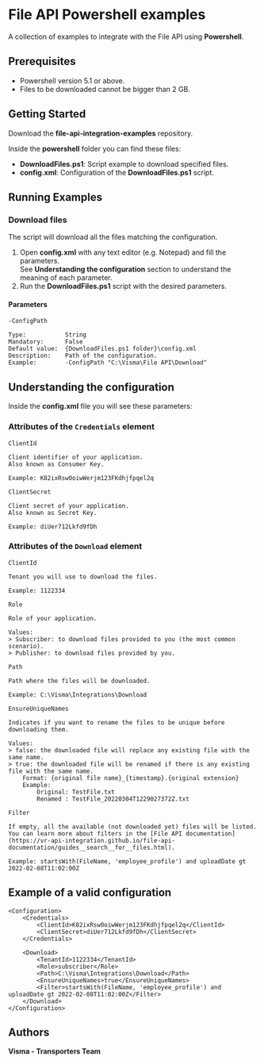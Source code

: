 # File API Powershell examples

A collection of examples to integrate with the File API using **Powershell**.

## Prerequisites

- Powershell version 5.1 or above.
- Files to be downloaded cannot be bigger than 2 GB.

## Getting Started 

Download the **file-api-integration-examples** repository.

Inside the **powershell** folder you can find these files:
- **DownloadFiles.ps1**: Script example to download specified files.
- **config.xml**: Configuration of the **DownloadFiles.ps1** script.

## Running Examples

### Download files

The script will download all the files matching the configuration.

1. Open **config.xml** with any text editor (e.g. Notepad) and fill the parameters.  
See **Understanding the configuration** section to understand the meaning of each parameter.
2. Run the **DownloadFiles.ps1** script with the desired parameters.  

#### Parameters

`-ConfigPath`  
```
Type:           String
Mandatory:      False
Default value:  {DownloadFiles.ps1 folder}\config.xml
Description:    Path of the configuration.
Example:        -ConfigPath "C:\Visma\File API\Download"
```

## Understanding the configuration

Inside the **config.xml** file you will see these parameters:

### Attributes of the `Credentials` element

`ClientId`
```
Client identifier of your application.  
Also known as Consumer Key.

Example: K82ixRsw0oiwWerjm123FKdhjfpqel2q
```

`ClientSecret`
```
Client secret of your application.  
Also known as Secret Key.

Example: diUer712Lkfd9fDh
```

### Attributes of the `Download` element

`ClientId`
```
Tenant you will use to download the files.

Example: 1122334
```

`Role`
```
Role of your application.

Values:
> Subscriber: to download files provided to you (the most common scenario).
> Publisher: to download files provided by you.
```

`Path`
```
Path where the files will be downloaded.

Example: C:\Visma\Integrations\Download
```

`EnsureUniqueNames`
```
Indicates if you want to rename the files to be unique before downloading them.

Values:
> false: the downloaded file will replace any existing file with the same name.
> true: the downloaded file will be renamed if there is any existing file with the same name.
    Format: {original file name}_{timestamp}.{original extension}
    Example:
        Original: TestFile.txt
        Renamed : TestFile_20220304T1229027372Z.txt
```

`Filter`
```
If empty, all the available (not downloaded yet) files will be listed.  
You can learn more about filters in the [File API documentation](https://vr-api-integration.github.io/file-api-documentation/guides__search__for__files.html).

Example: startsWith(FileName, 'employee_profile') and uploadDate gt 2022-02-08T11:02:00Z
```

## Example of a valid configuration

    <Configuration>
        <Credentials>
            <ClientId>K82ixRsw0oiwWerjm123FKdhjfpqel2q</ClientId>
            <ClientSecret>diUer712Lkfd9fDh</ClientSecret>
        </Credentials>
    
        <Download>
            <TenantId>1122334</TenantId>
            <Role>subscriber</Role>
            <Path>C:\Visma\Integrations\Download</Path>
            <EnsureUniqueNames>true</EnsureUniqueNames>
            <Filter>startsWith(FileName, 'employee_profile') and uploadDate gt 2022-02-08T11:02:00Z</Filter>
        </Download>
    </Configuration>

## Authors

**Visma - Transporters Team**
